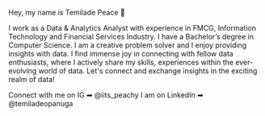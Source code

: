 Hey, my name is Temilade Peace 👋

I work as a Data & Analytics Analyst with experience in FMCG, Information Technology and Financial Services Industry.
I have a Bachelor’s degree in Computer Science.
I am a creative problem solver and I enjoy providing insights with data.
I find immense joy in connecting with fellow data enthusiasts, where I actively share my skills, experiences within the ever-evolving world of data. 
Let's connect and exchange insights in the exciting realm of data!


Connect with me on IG ➡︎ @iits_peachy
I am on LinkedIn ➡︎ @temiladeopanuga
